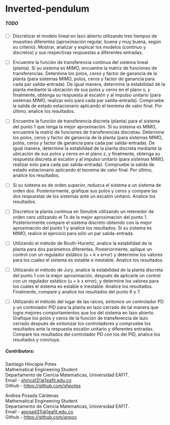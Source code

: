 # Inverted-pendulum

##### TODO
  - [ ] Discretizar el modelo lineal en lazo abierto utilizando tres tiempos de
    	muestreo diferentes (aproximación regular, buena y muy buena, según su
  	criterio). Mostrar, analizar y explicar los modelos (continuo y
	discretos) y sus respectivas respuestas a diferentes entradas.

  - [ ] Encuentre la función de transferencia continua del sistema lineal
        (planta). Si su sistema es MIMO, encuentre la matriz de funciones
	de transferencias. Determine los polos, ceros y factor de ganancia
	de la planta (para sistemas MIMO, polos, ceros y factor de ganancia
	para cada par salida-entrada). De igual manera, determine la estabilidad
	de la planta mediante la ubicación de sus polos y ceros en el plano s,
	y finalmente, obtenga su respuesta al escalón y al impulso unitario
	(para sistemas MIMO, realizar esto para cada par salida-entrada).
	Compruebe la salida de estado estacionario aplicando el teorema de valor
	final. Por último, analice los resultados.

  - [ ] Encuentre la función de transferencia discreta (planta) para el sistema
      	del punto 1 que tenga la mejor aproximación. Si su sistema es MIMO,
	encuentre la matriz de funciones de transferencias discretas.
	Determine los polos, ceros y factor de ganancia de la planta
	(para sistemas MIMO, polos, ceros y factor de ganancia para cada par
	salida-entrada). De igual manera, determine la estabilidad de la planta
	discreta mediante la ubicación de sus polos y ceros en el plano z, y
	finalmente, obtenga su respuesta discreta al escalón y al impulso
	unitario (para sistemas MIMO, realizar esto para cada par
	salida-entrada). Compruebe la salida de estado estacionario aplicando
	el teorema de valor final. Por último, analice los resultados.

  - [ ] Si su sistema es de orden superior, reduzca el sistema a un sistema de orden dos.
  Posteriormente, grafique sus polos y ceros y compare las dos respuestas de los sistemas
  ante un escalón unitario. Analice los resultados.

  - [ ] Discretice la planta continua en Simulink utilizando un retenedor de orden cero utilizando
  el Ts de la mejor aproximación del punto 1. Posteriormente compare el sistema discreto
  obtenido con la mejor aproximación del punto 1 y analice los resultados. Si su sistema es
  MIMO, realice el ejercicio para sólo un par salida-entrada.

  - [ ]  Utilizando el método de Routh-Hurwitz, analice la estabilidad de la planta para dos
  parámetros diferentes. Posteriormente, aplique un control con un regulador estático (u = k
  x error) y determine los valores para los cuales el sistema es estable e inestable. Analice los
  resultados.
  
  - [ ]  Utilizando el método de Jury, analice la estabilidad de la planta discreta del punto 1 con la
  mejor aproximación, después de aplicarle un control con un regulador estático (u = k x
  error), y determine los valores para los cuales el sistema es estable e inestable. Analice los
  resultados. Finalmente, compare y analice los resultados del punto 6 y 7.

  - [ ]  Utilizando el método del lugar de las raíces, sintonice un controlador PD y un controlador
  PID para la planta en lazo cerrado de tal manera que logre mejores comportamientos que
  los del sistema en lazo abierto. Grafique los polos y ceros de la función de transferencia de
  lazo cerrado después de sintonizar los controladores y compruebe los resultados ante la
  respuesta escalón unitario y diferentes entradas. Compare los resultados del controlador
  PD con los del PID, analice los resultados y concluya.

##### Contributors:

Santiago Hincapie Potes<br>
Mathematical Engineering Student<br>
Departamento de Ciencia Matematicas, Universidad EAFIT.<br>
Email - [shinca12[at]eafit.edu.co](mailto:shinca12@eafit.edu.co)<br>
Github - https://github.com/shpotes

Andrea Posada Cárdenas<br>
Mathematical Engineering Student<br>
Departamento de Ciencia Matematicas, Universidad EAFIT.<br>
Email - [aposad31[at]eafit.edu.co](mailto:aposad31@eafit.edu.co)<br>
Github - https://github.com/anpoc
